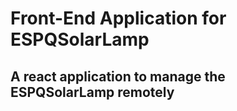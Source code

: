 # Front-End Application for ESPQSolarLamp
## A react application to manage the ESPQSolarLamp remotely
